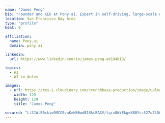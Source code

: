 ```yaml
---
name: "James Peng"
bio: "Founder and CEO at Pony.ai. Expert in self-driving, large-scale distributed systems, large-scale data processing and storage, database pipeline optimization, and performance tuning."
location: San Francisco Bay Area
type: "profile"
heat: 0

affiliation:
  name: Pony.ai
  domain: pony.ai

linkedin:
  url: https://www.linkedin.com/in/james-peng-a6194b13/

topics:
  - AI
  - AI in Autos

images:
  - url: https://res-1.cloudinary.com/crunchbase-production/image/upload/c_thumb,h_120,w_120,f_auto,g_faces,z_0.7,b_white,q_auto:eco/pwph4bbbsuaf69m6xaaw
    width: 120
    height: 120
    title: "James Peng"

secured: "Lt3JWtE0ckiw9MCC0cnKmH66wdB18kcBA3V/tqcn0WiEkgwX80Ysr527o7lGCrAk7stXI8qbO0YP/BkWrhIv0qcHS6u/7y0DdlzZPGW16n+r84d/Dbh9xhDJQRq1Zj4nF0auEaivdy1y4zgAtWos8XyC8vjyQ9qnGJSjLOeThdiGLQWlJ3BSLaz4QOHYkMhSTYQbhXn1r3XyV612d7u2zMBHe9xR0gQxhPPTXUG+RjEYtduEesHGQAH66pN73Yk6n+0Ltnn7gCfNowMuGYSD4CWm25gjvNF9ZO4zoU3k8BF3l/e/+dg/EVh3XNBtXcDY;U2IyqXJpZnFpzgsAatcEQg=="
---
```


